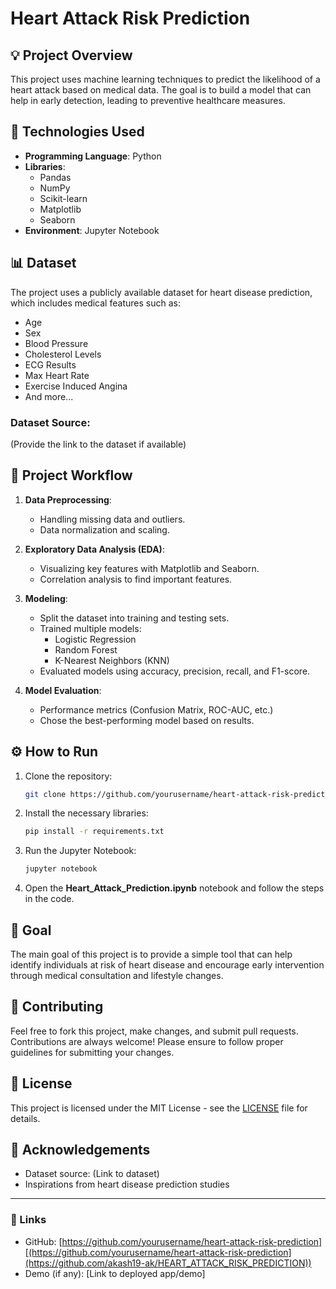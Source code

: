 
# Heart Attack Risk Prediction

## 💡 Project Overview

This project uses machine learning techniques to predict the likelihood of a heart attack based on medical data. The goal is to build a model that can help in early detection, leading to preventive healthcare measures.

## 🚀 Technologies Used

- **Programming Language**: Python
- **Libraries**: 
  - Pandas
  - NumPy
  - Scikit-learn
  - Matplotlib
  - Seaborn
- **Environment**: Jupyter Notebook

## 📊 Dataset

The project uses a publicly available dataset for heart disease prediction, which includes medical features such as:
- Age
- Sex
- Blood Pressure
- Cholesterol Levels
- ECG Results
- Max Heart Rate
- Exercise Induced Angina
- And more...

### Dataset Source:
(Provide the link to the dataset if available)

## 🧹 Project Workflow

1. **Data Preprocessing**:
   - Handling missing data and outliers.
   - Data normalization and scaling.

2. **Exploratory Data Analysis (EDA)**:
   - Visualizing key features with Matplotlib and Seaborn.
   - Correlation analysis to find important features.

3. **Modeling**:
   - Split the dataset into training and testing sets.
   - Trained multiple models:
     - Logistic Regression
     - Random Forest
     - K-Nearest Neighbors (KNN)
   - Evaluated models using accuracy, precision, recall, and F1-score.

4. **Model Evaluation**:
   - Performance metrics (Confusion Matrix, ROC-AUC, etc.)
   - Chose the best-performing model based on results.

## ⚙️ How to Run

1. Clone the repository:
   ```bash
   git clone https://github.com/yourusername/heart-attack-risk-prediction.git
   ```

2. Install the necessary libraries:
   ```bash
   pip install -r requirements.txt
   ```

3. Run the Jupyter Notebook:
   ```bash
   jupyter notebook
   ```

4. Open the **Heart_Attack_Prediction.ipynb** notebook and follow the steps in the code.

## 🎯 Goal

The main goal of this project is to provide a simple tool that can help identify individuals at risk of heart disease and encourage early intervention through medical consultation and lifestyle changes.

## 💬 Contributing

Feel free to fork this project, make changes, and submit pull requests. Contributions are always welcome! Please ensure to follow proper guidelines for submitting your changes.

## 📜 License

This project is licensed under the MIT License - see the [LICENSE](LICENSE) file for details.

## 📌 Acknowledgements

- Dataset source: (Link to dataset)
- Inspirations from heart disease prediction studies

---

### 🔗 Links

- GitHub: [https://github.com/yourusername/heart-attack-risk-prediction][(https://github.com/yourusername/heart-attack-risk-prediction](https://github.com/akash19-ak/HEART_ATTACK_RISK_PREDICTION))
- Demo (if any): [Link to deployed app/demo]
